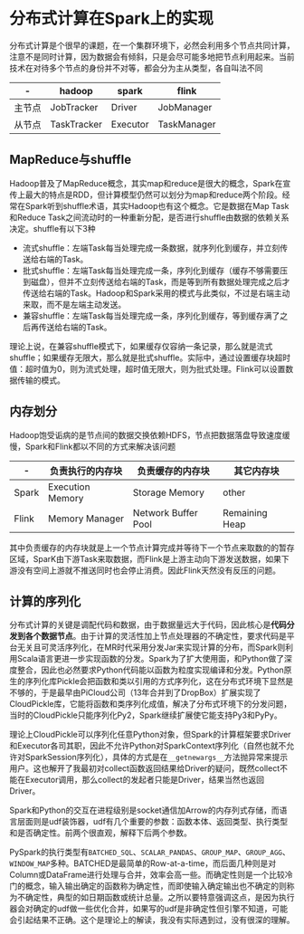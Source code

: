 # 分布式计算在Spark上的实现

分布式计算是个很早的课题，在一个集群环境下，必然会利用多个节点共同计算，注意不是同时计算，因为数据会有倾斜，只是会尽可能多地把节点利用起来。当前技术在对待多个节点的身份并不对等，都会分为主从类型，各自叫法不同

| - | hadoop | spark | flink |
| ---- | ---- | ---- | ---- |
| 主节点 | JobTracker | Driver | JobManager |
| 从节点 | TaskTracker | Executor | TaskManager |

## MapReduce与shuffle

Hadoop普及了MapReduce概念，其实map和reduce是很大的概念，Spark在宣传上最大的特点是RDD，但计算模型仍然可以划分为map和reduce两个阶段。经常在Spark听到shuffle术语，其实Hadoop也有这个概念。它是数据在Map Task和Reduce Task之间流动时的一种重新分配，是否进行shuffle由数据的依赖关系决定。shuffle有以下3种

* 流式shuffle：左端Task每当处理完成一条数据，就序列化到缓存，并立刻传送给右端的Task。
* 批式shuffle：左端Task每当处理完成一条，序列化到缓存（缓存不够需要压到磁盘），但并不立刻传送给右端的Task，而是等到所有数据处理完成之后才传送给右端的Task。Hadoop和Spark采用的模式与此类似，不过是右端主动来取，而不是左端主动发送。
* 兼容shuffle：左端Task每当处理完成一条，序列化到缓存，等到缓存满了之后再传送给右端的Task。

理论上说，在兼容shuffle模式下，如果缓存仅容纳一条记录，那么就是流式shuffle；如果缓存无限大，那么就是批式shuffle。实际中，通过设置缓存块超时值：超时值为0，则为流式处理，超时值无限大，则为批式处理。Flink可以设置数据传输的模式。

## 内存划分

Hadoop饱受诟病的是节点间的数据交换依赖HDFS，节点把数据落盘导致速度缓慢，Spark和Flink都以不同的方式来解决该问题

| - | 负责执行的内存块 | 负责缓存的内存块 | 其它内存块 |
| --- | --- | --- | --- |
| Spark | Execution Memory | Storage Memory | other |
| Flink | Memory Manager | Network Buffer Pool | Remaining Heap |

其中负责缓存的内存块就是上一个节点计算完成并等待下一个节点来取数的的暂存区域，SparK由下游Task来取数据，而Flink是上游主动向下游发送数据，如果下游没有空间上游就不推送同时也会停止消费。因此Flink天然没有反压的问题。

## 计算的序列化

分布式计算的关键是调配代码和数据，由于数据量远大于代码，因此核心是**代码分发到各个数据节点**。由于计算的灵活性加上节点处理器的不确定性，要求代码是平台无关且可灵活序列化，在MR时代采用分发Jar来实现计算的分布，而Spark则利用Scala语言更进一步实现函数的分发。Spark为了扩大使用面，和Python做了深度整合，因此也必然要求Python代码能以函数为粒度实现编译和分发。Python原生的序列化库Pickle会把函数和类以引用的方式序列化，这在分布式环境下显然是不够的，于是最早由PiCloud公司（13年合并到了DropBox）扩展实现了CloudPickle库，它能将函数和类序列化成值，解决了分布式环境下的分发问题，当时的CloudPickle只能序列化Py2，Spark继续扩展使它能支持Py3和PyPy。

理论上CloudPickle可以序列化任意Python对象，但Spark的计算框架要求Driver和Executor各司其职，因此不允许Python对SparkContext序列化（自然也就不允许对SparkSession序列化），具体的方式是在`__getnewargs__`方法抛异常来提示用户。这也解开了我最初对collect函数返回结果给Driver的疑问，既然collect不能在Executor调用，那么collect的发起者只能是Driver，结果当然也返回Driver。

Spark和Python的交互在进程级别是socket通信加Arrow的内存列式存储，而语言层面则是udf装饰器，udf有几个重要的参数：函数本体、返回类型、执行类型和是否确定性。前两个很直观，解释下后两个参数。

PySpark的执行类型有`BATCHED_SQL`、`SCALAR_PANDAS`、`GROUP_MAP`、`GROUP_AGG`、`WINDOW_MAP`多种。BATCHED是最简单的Row-at-a-time，而后面几种则是对Column或DataFrame进行处理与合并，效率会高一些。而确定性则是一个比较冷门的概念，输入输出确定的函数称为确定性，而即使输入确定输出也不确定的则称为不确定性，典型的如日期函数或统计总量。之所以要特意强调这点，是因为执行器会对确定的udf做一些优化合并，如果写的udf是非确定性但引擎不知道，可能会引起结果不正确。这个是理论上的解读，我没有实际遇到过，没有很深的理解。